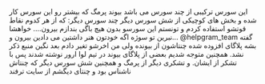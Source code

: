 این سورس ترکیبی از چند سورس می باشد
بیوند
پرمگ که بیشتر رو این سورس کار شده
و بخش های کوچیکی از شش سورس دیگر 
چند سورس دیگر: که از هر کدوم نقاط قوتشو استفاده کردم و تونستم این سورسو بدون هیچ باگی بندازم بیرون....
خواهشا نبرین تو سوژه
اگه خودتون هنر داشتین می دادین بیرون
و...
@helpgram_team
گفته بشه پلاگای افزوده شده چنتاشون از بیونده ولی من اخرشو تغیر دادم بعد نگین منبع ذکر نشد.
همچنین متوجه شدیم بعضی از پلاگای بیوند در تیم لوا ارور نوشته شدند پس با تشکر از ایشان.
و تشکری دیگر از پرمگ
و همچنین شش سورس دیگر
که چنتاش ناشناس بود و چنتای دیگشم از سایت ترفند